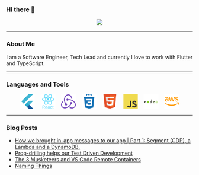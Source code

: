 ### Hi there 👋

<p align="center">
  <a href= "https://github.com/anuraghazra/github-readme-stats"><img src="https://github-readme-stats.vercel.app/api?username=unitsix&count_private=true&theme=tokyonight&include_all_commits=true&show_icons=true" /></a>
</p>

---

### About Me

I am a Software Engineer, Tech Lead and currently I love to work with Flutter and TypeScript.

---

### Languages and Tools

<div>
  <p align="center">
    <img src="https://github.com/devicons/devicon/blob/master/icons/flutter/flutter-original.svg" title="Flutter" alt="Flutter" width="40" height="40"/>&nbsp; &nbsp;
    <img src="https://github.com/devicons/devicon/blob/master/icons/react/react-original-wordmark.svg" title="React" alt="React" width="40" height="40"/>&nbsp; &nbsp;
    <img src="https://github.com/devicons/devicon/blob/master/icons/redux/redux-original.svg" title="Redux" alt="Redux " width="40" height="40"/>&nbsp; &nbsp;
    <img src="https://github.com/devicons/devicon/blob/master/icons/css3/css3-plain-wordmark.svg"  title="CSS3" alt="CSS" width="40" height="40"/>&nbsp; &nbsp;
    <img src="https://github.com/devicons/devicon/blob/master/icons/html5/html5-original.svg" title="HTML5" alt="HTML" width="40" height="40"/>&nbsp; &nbsp;
    <img src="https://github.com/devicons/devicon/blob/master/icons/javascript/javascript-original.svg" title="JavaScript" alt="JavaScript" width="40" height="40"/>&nbsp; &nbsp;
    <img src="https://github.com/devicons/devicon/blob/master/icons/nodejs/nodejs-original-wordmark.svg" title="NodeJS" alt="NodeJS" width="40" height="40"/>&nbsp; &nbsp;
    <img src="https://github.com/devicons/devicon/blob/master/icons/amazonwebservices/amazonwebservices-plain-wordmark.svg" title="AWS" alt="AWS" width="40" height="40"/>
  </p>
</div>

---

### Blog Posts

- [How we brought in-app messages to our app | Part 1: Segment (CDP), a Lambda and a DynamoDB.](https://www.linkedin.com/posts/ryan-stockdale_how-we-brought-in-app-messages-to-our-app-activity-6957157210489573376-cIos?utm_source=linkedin_share&utm_medium=member_desktop_web)
- [Prop-drilling helps our Test Driven Development](https://www.linkedin.com/posts/ryan-stockdale_prop-drilling-helps-our-test-driven-development-activity-6904624240583094272-X8Vw?utm_source=linkedin_share&utm_medium=member_desktop_web)
- [The 3 Musketeers and VS Code Remote Containers](https://www.linkedin.com/posts/ryan-stockdale_the-3-musketeers-and-vs-code-remote-containers-activity-6894111410519990272-zd-a?utm_source=linkedin_share&utm_medium=member_desktop_web)
- [Naming Things](https://www.linkedin.com/posts/ryan-stockdale_naming-things-amaysimtechnology-activity-6888982588455829504-lXeO?utm_source=linkedin_share&utm_medium=member_desktop_web)

